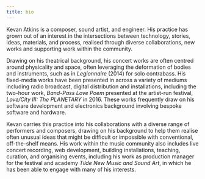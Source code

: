 ```yaml
---
title: bio
---
```


Kevan Atkins is a composer, sound artist, and engineer. His practice has grown out of an interest in the intersections between technology, stories, ideas, materials, and process, realised through diverse collaborations, new works and supporting work within the community.

Drawing on his theatrical background, his concert works are often centred around physicality and space, often leveraging the deformation of bodies and instruments, such as in _Legionnaire_ (2014) for solo contrabass. His fixed-media works have been presented in across a variety of mediums including radio broadcast, digital distribution and installations, including the two-hour work, _Band-Pass Love Poem_ presented at the artist-run festival, _Love/City III: The PLANETARY_ in 2016. These works frequently draw on his software development and electronics background involving bespoke software and hardware.

Kevan carries this practice into his collaborations with a diverse range of performers and composers, drawing on his background to help them realise often unusual ideas that might be difficult or impossible with conventional, off-the-shelf means. His work within the music community also includes live concert recording, web development, building installations, teaching, curation, and organising events, including his work as production manager for the festival and academy _Tilde New Music and Sound Art_, in which he has been able to engage with many of his interests.
